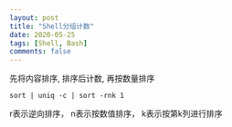 ```yaml
---
layout: post
title: "Shell分组计数"
date: 2020-05-25
tags: [Shell, Bash]
comments: false
---
```


先将内容排序, 排序后计数, 再按数量排序

```
sort | uniq -c | sort -rnk 1
```

r表示逆向排序， n表示按数值排序， k表示按第k列进行排序
